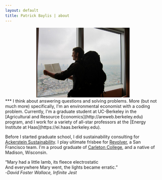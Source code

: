 ```yaml
---
layout: default
title: Patrick Baylis | about
---
```


<center>
<img src="images/tokyowindow.jpg" alt="Bishop" width="60%" height="60%" class="shadow" />
</center>
***
I think about answering questions and solving problems. More (but not much more) specifically, I'm an environmental economist with a coding problem. Currently, I'm a graduate student at UC-Berkeley in the [Agricultural and Resource Economics](http://areweb.berkeley.edu) program, and I work for a variety of all-star professors at the [Energy Institute at Haas](https://ei.haas.berkeley.edu).

Before I started graduate school, I did sustainability consulting for [Ackerstein Sustainability](http://www.ackersteinsustainability.com). I play ultimate frisbee for [Revolver](http://www.revolverultimate.com), a San Francisco team. I'm a proud graduate of [Carleton College](http://www.carleton.edu), and a native of Madison, Wisconsin.

“Mary had a little lamb, its fleece electrostatic <br>
And everywhere Mary went, the lights became erratic.” <br>
-_David Foster Wallace, Infinite Jest_
